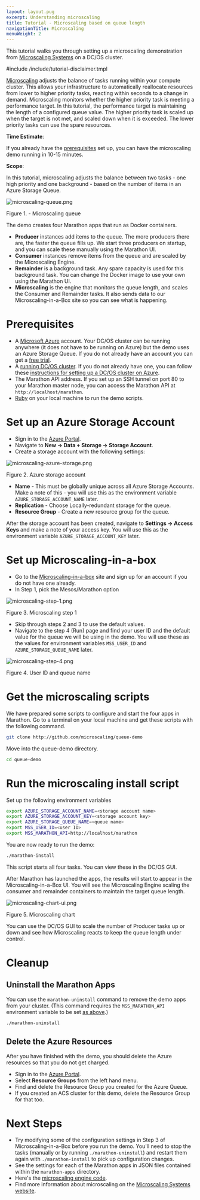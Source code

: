 ```yaml
---
layout: layout.pug
excerpt: Understanding microscaling
title: Tutorial - Microscaling based on queue length
navigationTitle: Microscaling
menuWeight: 2
---
```


This tutorial walks you through setting up a microscaling demonstration from [Microscaling Systems][2] on a DC/OS cluster.


#include /include/tutorial-disclaimer.tmpl

[Microscaling][1] adjusts the balance of tasks running within your compute cluster.
This allows your infrastructure to automatically reallocate
resources from lower to higher priority tasks, reacting within seconds to a change in demand.
Microscaling monitors whether the higher priority task is meeting a performance target. In this tutorial, the performance target is maintaining the length of a configured queue value. The higher priority task is scaled up when the target is not met,
and scaled down when it is exceeded. The lower priority tasks can use the spare resources.  

**Time Estimate**:

If you already have the [prerequisites](#prerequisites) set up, you can have the microscaling demo running in 10-15 minutes.

**Scope**:

In this tutorial, microscaling adjusts the balance between two tasks - one high priority and one background - based on the number of items in  an Azure Storage Queue.

![microscaling-queue.png](/mesosphere/dcos/1.12/img/microscaling-queue.png)
 
 Figure 1. - Microscaling queue

The demo creates four Marathon apps that run as Docker containers.

* **Producer** instances add items to the queue. The more producers there are, the faster the queue fills up. We start three producers on startup, and you can scale these manually using the Marathon UI.
* **Consumer** instances remove items from the queue and are scaled by the Microscaling Engine.
* **Remainder** is a background task. Any spare capacity is used for this background task. You can change the Docker image to use your own using the Marathon UI.
* **Microscaling** is the engine that monitors the queue length, and scales the Consumer and Remainder tasks. It also sends data to our Microscaling-in-a-Box site so you can see what is happening.

# <a name="prerequisites"></a>Prerequisites

* A [Microsoft Azure][3] account. Your DC/OS cluster can be running anywhere (it does not have to be running on Azure) but the demo uses an Azure Storage Queue. If you do not already have an account you can get a [free trial][4].
* A [running DC/OS cluster][5]. If you do not already have one, you can follow these [instructions for setting up a DC/OS cluster on Azure][6].
* The Marathon API address. If you set up an SSH tunnel on port 80 to your Marathon master node, you can access the Marathon API at `http://localhost/marathon`.
* [Ruby][8] on your local machine to run the demo scripts.

# Set up an Azure Storage Account

* Sign in to the [Azure Portal][9].
* Navigate to **New -> Data + Storage -> Storage Account**.
* Create a storage account with the following settings:

![microscaling-azure-storage.png](/mesosphere/dcos/1.12/img/microscaling-azure-storage.png)

Figure 2. Azure storage account

* **Name** - This must be globally unique across all Azure Storage Accounts. Make a note of this - you will use this as the environment variable `AZURE_STORAGE_ACCOUNT_NAME` later.
* **Replication** - Choose Locally-redundant storage for the queue.
* **Resource Group** - Create a new resource group for the queue.

After the storage account has been created, navigate to **Settings -> Access Keys** and make a note of your access key. You will use this as the environment variable `AZURE_STORAGE_ACCOUNT_KEY` later.

# Set up Microscaling-in-a-box

* Go to the [Microscaling-in-a-box][10] site and sign up for an account if you do not have one already.
* In Step 1, pick the Mesos/Marathon option

![microscaling-step-1.png](/mesosphere/dcos/1.12/img/microscaling-step-1.png)

Figure 3. Microscaling step 1

* Skip through steps 2 and 3 to use the default values.
* Navigate to the step 4 (Run) page and find your user ID and the default value for the queue we will be using in the demo. You will use these as the values for environment variables `MSS_USER_ID` and `AZURE_STORAGE_QUEUE_NAME` later.

![microscaling-step-4.png](/mesosphere/dcos/1.12/img/microscaling-step-4.png)

Figure 4. User ID and queue name

# Get the microscaling scripts

We have prepared some scripts to configure and start the four apps in Marathon. Go to a terminal on your local machine and get these scripts with the following command.

``` bash
git clone http://github.com/microscaling/queue-demo
```

Move into the queue-demo directory.

``` bash
cd queue-demo
```

# Run the microscaling install script

Set up the following environment variables

``` bash
export AZURE_STORAGE_ACCOUNT_NAME=<storage account name>
export AZURE_STORAGE_ACCOUNT_KEY=<storage account key>
export AZURE_STORAGE_QUEUE_NAME=<queue name>
export MSS_USER_ID=<user ID>
export MSS_MARATHON_API=http://localhost/marathon
```
You are now ready to run the demo:
``` bash
./marathon-install
```

This script starts all four tasks. You can view these in the DC/OS GUI.  

After Marathon has launched the apps, the results will start to appear in the Microscaling-in-a-Box UI. You will see the Microscaling Engine scaling the consumer and remainder containers to maintain the target queue length.

![microscaling-chart-ui.png](/mesosphere/dcos/1.12/img/microscaling-chart-ui.png)

Figure 5. Microscaling chart

You can use the DC/OS GUI to scale the number of Producer tasks up or down and see how Microscaling reacts to keep the queue length under control.

# Cleanup

## Uninstall the Marathon Apps

You can use the `marathon-uninstall` command to remove the demo apps from your cluster. (This command requires the `MSS_MARATHON_API` environment variable to be set [as above](#run-the-microscaling-install-script).)

``` bash
./marathon-uninstall
```

## Delete the Azure Resources

After you have finished with the demo, you should delete the Azure resources so that you do not get charged.

* Sign in to the [Azure Portal][9].
* Select **Resource Groups** from the left hand menu.
* Find and delete the Resource Group you created for the Azure Queue.
* If you created an ACS cluster for this demo, delete the Resource Group for that too.

# Next Steps

- Try modifying some of the configuration settings in Step 3 of Microscaling-in-a-Box before you run the demo. You'll need to stop the tasks (manually or by running `./marathon-uninstall`) and restart them again with `./marathon-install` to pick up configuration changes.
- See the settings for each of the Marathon apps in JSON files contained within the `marathon-apps` directory.
- Here's the [microscaling engine code][11].
- Find more information about microscaling on the [Microscaling Systems website][2].

[1]: http://microscaling.com
[2]: http://microscaling.com
[3]: http://azure.microsoft.com
[4]: https://azure.microsoft.com/en-us/pricing/free-trial/
[5]: /mesosphere/dcos/1.12/installing/
[6]: https://azure.microsoft.com/en-us/documentation/articles/container-service-deployment/

[8]: https://www.ruby-lang.org/en/documentation/installation/
[9]: http://portal.azure.com
[10]: http://app.microscaling.com
[11]: http://github.com/microscaling/microscaling
